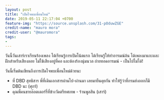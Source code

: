 ```yaml
---
layout: post
title: "เปิดใจพบเพื่อนใหม่"
date: 2019-05-11 22:17:04 +0700
feature-img: "https://source.unsplash.com/31-pOduwZGE"
credit-name: "mauro mora"
credit-user: "@mauromora"
tags:
-
---
```

วันนี้วันเสาร์เราเรียนร้องเพลง ได้เรียนรู้การเปิดโน้ตแรก ได้เรียนรู้ให้ทำอารมณ์ล้น ได้เพลงมาแกะและฝึกสำหรับเสียงลอย ไม่ใช้เสียงอยู่ที่คอ และต้องร้องนุ่มนวล ถ่ายทอดอารมณ์ - เป็นไปไม่ได้!

 <i class="fa fa-child" style="color:plum"></i>

 วันนี้เริ่มต้นเขียนถึงการเปิดใจพบเพื่อนใหม่ด้วยนะ
 - ที่ DBD สุทธิสาร พี่ที่เดินเอกสารผ่านไป-ผ่านมา เลยมายืนคุยกัน ทำให้รู้ว่าที่กรมส่งออกก็มี DBD นะ (ศุกร์)
 - คุณพี่คนขายล๊อตเตอร์รี่ที่ข้างวัดตรีทศเทพ - ร้านพูลสิน (เสาร์)
